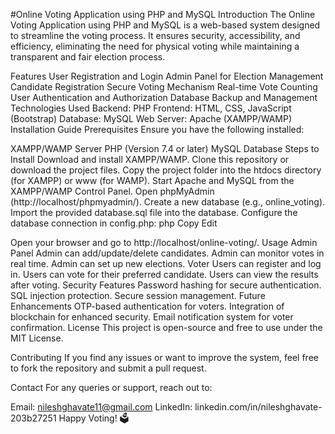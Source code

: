 #Online Voting Application using PHP and MySQL
Introduction
The Online Voting Application using PHP and MySQL is a web-based system designed to streamline the voting process. It ensures security, accessibility, and efficiency, eliminating the need for physical voting while maintaining a transparent and fair election process.

Features
User Registration and Login
Admin Panel for Election Management
Candidate Registration
Secure Voting Mechanism
Real-time Vote Counting
User Authentication and Authorization
Database Backup and Management
Technologies Used
Backend: PHP
Frontend: HTML, CSS, JavaScript (Bootstrap)
Database: MySQL
Web Server: Apache (XAMPP/WAMP)
Installation Guide
Prerequisites
Ensure you have the following installed:

XAMPP/WAMP Server
PHP (Version 7.4 or later)
MySQL Database
Steps to Install
Download and install XAMPP/WAMP.
Clone this repository or download the project files.
Copy the project folder into the htdocs directory (for XAMPP) or www (for WAMP).
Start Apache and MySQL from the XAMPP/WAMP Control Panel.
Open phpMyAdmin (http://localhost/phpmyadmin/).
Create a new database (e.g., online_voting).
Import the provided database.sql file into the database.
Configure the database connection in config.php:
php
Copy
Edit
<?php
$host = "localhost";
$user = "root";
$password = "";
$database = "online_voting";
$conn = mysqli_connect($host, $user, $password, $database);
if (!$conn) {
    die("Connection failed: " . mysqli_connect_error());
}
?>
Open your browser and go to http://localhost/online-voting/.
Usage
Admin Panel
Admin can add/update/delete candidates.
Admin can monitor votes in real time.
Admin can set up new elections.
Voter
Users can register and log in.
Users can vote for their preferred candidate.
Users can view the results after voting.
Security Features
Password hashing for secure authentication.
SQL injection protection.
Secure session management.
Future Enhancements
OTP-based authentication for voters.
Integration of blockchain for enhanced security.
Email notification system for voter confirmation.
License
This project is open-source and free to use under the MIT License.

Contributing
If you find any issues or want to improve the system, feel free to fork the repository and submit a pull request.

Contact
For any queries or support, reach out to:

Email: nileshghavate11@gmail.com
LinkedIn: linkedin.com/in/nileshghavate-203b27251
Happy Voting! 🗳️
